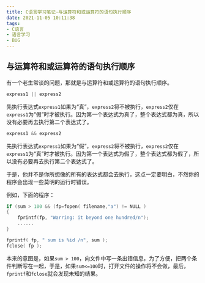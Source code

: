 ```yaml
---
title: C语言学习笔记-与运算符和或运算符的语句执行顺序
date: 2021-11-05 10:11:38
tags: 
- C语言
- 语言学习
- BUG
---
```


## 与运算符和或运算符的语句执行顺序

有一个老生常谈的问题，那就是与运算符和或运算符的语句执行顺序。

```C
express1 || express2
```

先执行表达式`express1`如果为“真”，`express2`将不被执行，`express2`仅在`express1`为“假”时才被执行。因为第一个表达式为真了，整个表达式都为真，所以没有必要再去执行第二个表达式了。

```C
express1 && express2
```

先执行表达式`express1`如果为“假”，`express2`将不被执行，`express2`仅在`express1`为“真”时才被执行。因为第一个表达式为假了，整个表达式都为假了，所以没有必要再去执行第二个表达式了。

于是，他并不是你所想像的所有的表达式都会去执行，这点一定要明白，不然你的程序会出现一些莫明的运行时错误。

<!-- more -->

例如，下面的程序：

```C
if (sum > 100 && (fp=fopen( filename,"a") != NULL )
{
    fprintf(fp, "Warring: it beyond one hundred/n");
    ......
}

fprintf( fp, " sum is %id /n", sum );
fclose( fp );
```

本来的意图是，如果`sum > 100`，向文件中写一条出错信息，为了方便，把两个条件判断写在一起，于是，如果`sum<=100`时，打开文件的操作将不会做，最后，`fprintf`和`fclose`就会发现未知的结果。